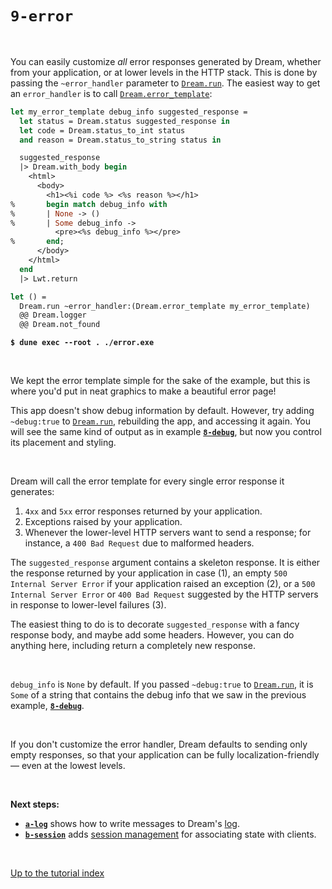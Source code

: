 # `9-error`

<br>

You can easily customize *all* error responses generated by Dream, whether from
your application, or at lower levels in the HTTP stack. This is done by passing
the `~error_handler` parameter to
[`Dream.run`](https://aantron.github.io/dream/#val-run). The easiest way to get
an `error_handler` is to call
[`Dream.error_template`](https://aantron.github.io/dream/#val-error_template):

```ocaml
let my_error_template debug_info suggested_response =
  let status = Dream.status suggested_response in
  let code = Dream.status_to_int status
  and reason = Dream.status_to_string status in

  suggested_response
  |> Dream.with_body begin
    <html>
      <body>
        <h1><%i code %> <%s reason %></h1>
%       begin match debug_info with
%       | None -> ()
%       | Some debug_info ->
          <pre><%s debug_info %></pre>
%       end;
      </body>
    </html>
  end
  |> Lwt.return

let () =
  Dream.run ~error_handler:(Dream.error_template my_error_template)
  @@ Dream.logger
  @@ Dream.not_found
```

<pre><code><b>$ dune exec --root . ./error.exe</b></code></pre>

<br>

We kept the error template simple for the sake of the example, but this is
where you'd put in neat graphics to make a beautiful error page!

This app doesn't show debug information by default. However, try adding
`~debug:true` to [`Dream.run`](https://aantron.github.io/dream/#val-run),
rebuilding the app, and accessing it again. You will see the same kind of output
as in example [**`8-debug`**](../8-debug#files), but now you control its
placement and styling.

<br>

Dream will call the error template for every single error response it generates:

1. `4xx` and `5xx` error responses returned by your application.
2. Exceptions raised by your application.
3. Whenever the lower-level HTTP servers want to send a response; for instance,
   a `400 Bad Request` due to malformed headers.

The `suggested_response` argument contains a skeleton response. It is either the
response returned by your application in case (1), an empty `500 Internal
Server Error` if your application raised an exception (2), or a `500 Internal
Server Error` or `400 Bad Request` suggested by the HTTP servers in response to
lower-level failures (3).

The easiest thing to do is to decorate `suggested_response` with a fancy
response body, and maybe add some headers. However, you can do anything here,
including return a completely new response.

<br>

`debug_info` is `None` by default. If you passed `~debug:true` to
[`Dream.run`](https://aantron.github.io/dream/#val-run), it is `Some` of a
string that contains the debug info that we saw in the previous example,
[**`8-debug`**](../8-debug#files).

<!-- TODO Images of the generated pages. -->

<br>

If you don't customize the error handler, Dream defaults to sending only empty
responses, so that your application can be fully localization-friendly &mdash;
even at the lowest levels.

<br>

**Next steps:**

- [**`a-log`**](../a-log#files) shows how to write messages to Dream's
  [log](https://aantron.github.io/dream/#logging).
- [**`b-session`**](../b-session#files) adds [session
  management](https://aantron.github.io/dream/#sessions) for associating state
  with clients.

<br>

[Up to the tutorial index](../#readme)
